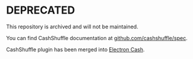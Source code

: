 # DEPRECATED

This repository is archived and will not be maintained.

You can find CashShuffle documentation at [github.com/cashshuffle/spec](https://github.com/cashshuffle/spec).

CashShuffle plugin has been merged into [Electron Cash](https://github.com/Electron-Cash/Electron-Cash/).  
